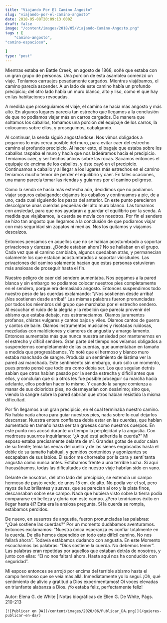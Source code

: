```yaml
---
title: "Viajando Por El Camino Angosto"
slug: "viajando-por-el-camino-angosto"
date: 2018-05-08T20:09:13.000Z
draft: false
image: "/content/images/2018/05/Viajando-Camino-Angosto.png"
tags : [
    "camino-angosto",
"camino-espacioso",

]
type: "post"
---
```


   Mientras estaba en Battle Creek, en agosto de 1868, soñé que estaba con un gran grupo de personas. Una porción de esta asamblea comenzó un viaje. Teníamos carruajes pesadamente cargados. Mientras viajábamos, el camino parecía ascender. A un lado de este camino había un profundo precipicio; del otro lado había un muro blanco, alto y liso, como el que hay en las habitaciones revocadas.

 A medida que proseguíamos el viaje, el camino se hacía más angosto y más alto. En algunos lugares parecía tan estrecho que llegamos a la conclusión de que no podíamos viajar más en carros cargados. De manera que soltamos los caballos, tomamos una porción del equipaje de los carros, la colocamos sobre ellos, y proseguimos, cabalgando.

 Al continuar, la senda siguió angostándose. Nos vimos obligados a pegarnos lo más cerca posible del muro, para evitar caer del estrecho camino al profundo precipicio. Al hacer esto, el bagaje que estaba sobre los caballos raspaba el muro y hacía que nos ladeáramos hacia el precipicio. Temíamos caer, y ser hechos añicos sobre las rocas. Sacamos entonces el equipaje de encima de los caballos, y éste cayó en el precipicio. Continuamos a caballo y al llegar a los lugares más estrechos en el camino teníamos mucho temor de perder el equilibrio y caer. En tales ocasiones, una mano parecía tomar las riendas y guiarnos por el camino peligroso.

 Como la senda se hacía más estrecha aún, decidimos que no podíamos viajar seguros cabalgando; dejamos los caballos y continuamos a pie, de a uno, cada cual siguiendo los pasos del anterior. En este punto parecieron descolgarse unas cuerdas pequeñas del alto muro blanco. Las tomamos con ansiedad, para que nos ayudarán a guardar el equilibrio por la senda. A medida que viajábamos, la cuerda se movía con nosotros. Por fin el sendero se hizo tan angosto que llegamos a la conclusión de que podíamos viajar con más seguridad sin zapatos ni medias. Nos los quitamos y viajamos descalzos.

 Entonces pensamos en aquellos que no se habían acostumbrado a soportar privaciones y durezas. ¿Dónde estaban ahora? No se hallaban en el grupo. Cada vez que el camino cambiaba, algunos quedaban atrás, y permanecían solamente los que estaban acostumbrados a soportar vicisitudes. Las privaciones del camino solamente hacían que estas personas estuvieran más ansiosas de proseguir hasta el fin.

 Nuestro peligro de caer del sendero aumentaba. Nos pegamos a la pared blanca y sin embargo no podíamos colocar nuestros pies completamente en el sendero, porque era demasiado angosto. Entonces suspendimos todo nuestro peso de las cuerdas exclamando: “¡Nos sostienen desde arriba! ¡Nos sostienen desde arriba!” Las mismas palabras fueron pronunciadas por todos los miembros del grupo que marchaba por el estrecho sendero. Al escuchar el ruido de la alegría y la rebelión que parecía provenir del abismo que estaba debajo, nos estremecíamos. Oíamos juramentos profanos, chistes vulgares y cantos bajos y viles. Oíamos cantos de guerra y cantos de baile. Oíamos instrumentos musicales y risotadas ruidosas, mezcladas con maldiciones y clamores de angustia y amargo lamento. Entonces aumentaba más que nunca nuestra ansiedad por mantenernos en el estrecho y difícil sendero. Gran parte del tiempo nos veíamos obligados a suspendernos completamente de las cuerdas, que aumentaban en tamaño a medida que progresábamos. Yo noté que el hermoso y blanco muro estaba manchado de sangre. Producía un sentimiento de lástima ver la pared así manchada. Este sentimiento sin embargo, duró sólo un momento, pues pronto pensé que todo era como debía ser. Los que seguían detrás sabían que otros habían pasado por la senda estrecha y difícil antes que ellos, y concluían que si a otros les fue posible proseguir su marcha hacia adelante, ellos podrían hacer lo mismo. Y cuando la sangre comienza a manar de sus doloridos pies, no desmayarían con desánimo; sino que, viendo la sangre sobre la pared sabrían que otros habían resistido la misma dificultad.

 Por fin llegamos a un gran precipicio, en el cual terminaba nuestro camino. No había nada ahora para guiar nuestros pies, nada sobre lo cual dejarlos descansar. Nuestra entera confianza debía estar en las cuerdas, que habían aumentado en tamaño hasta ser tan gruesas como nuestros cuerpos. En este punto nos acosó durante un tiempo la perplejidad y la angustia. Con medrosos susurros inquiríamos: “¿A qué está adherida la cuerda?” Mi esposo estaba precisamente delante de mí. Grandes gotas de sudor caían de su frente; tenía las venas del cuello y de las sienes engrosadas hasta el doble de su tamaño habitual, y gemidos contenidos y agonizantes se escapaban de sus labios. El sudor me chorreaba por la cara y sentí tanta angustia como nunca antes. Estábamos frente a una terrible lucha. Si aquí fracasábamos, todas las dificultades de nuestro viaje habrían sido en vano.

 Delante de nosotros, del otro lado del precipicio, se extendía un campo hermoso de pasto verde, de unos 15 cm. de alto. No podía ver el sol, pero rayos de luz brillantes y suaves, que se parecían al oro y la plata finos, descansaban sobre ese campo. Nada que hubiera visto sobre la tierra podía compararse en belleza y gloria con este campo. ¿Pero tendríamos éxito en llegar hasta él? Esta era la ansiosa pregunta. Si la cuerda se rompía, estábamos perdidos.

 De nuevo, en susurros de angustia, fueron pronunciadas las palabras: “¿Qué sostiene las cuerdas?” Por un momento dudábamos aventuramos. Entonces exclamamos: “Nuestra única esperanza es confiar totalmente en la cuerda. De ella hemos dependido en todo este difícil camino, No nos fallará ahora”. Todavía estábamos dudando con angustia. En este Momento escuchamos las palabras: “Dios sostiene la cuerda. No debemos temer”. Las palabras eran repetidas por aquellos que estaban detrás de nosotros, y junto con ellas: “El no nos faltará ahora. Hasta aquí nos ha conducido con seguridad”.

 Mi esposo entonces se arrojó por encima del terrible abismo hasta el campo hermoso que se veía más allá. Inmediatamente yo lo seguí. ¡Oh, qué sentimiento de alivio y gratitud a Dios experimentamos! Oí voces elevadas en triunfante alabanza a Dios. ¡Yo estaba feliz, perfectamente feliz!

 Autor: Elena G. de White | Notas biográficas de Ellen G. De White, Págs. 210-213

    [![Publicar en DA](/content/images/2020/06/Publicar_DA.png)](/quieres-publicar-en-da/) 